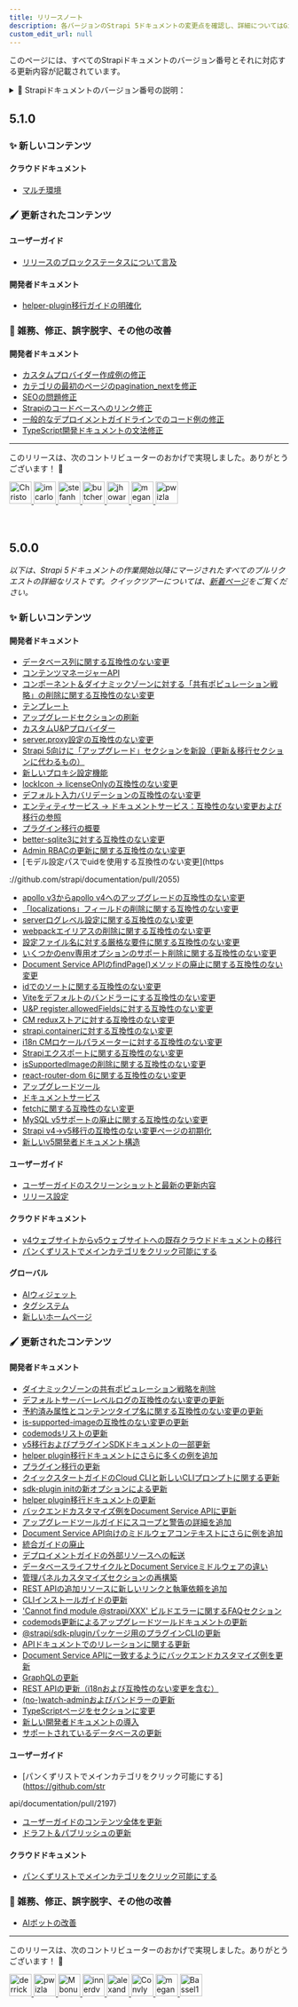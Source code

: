 ```yaml
---
title: リリースノート
description: 各バージョンのStrapi 5ドキュメントの変更点を確認し、詳細についてはGitHubのプルリクエストへのリンクをご覧ください。
custom_edit_url: null
---
```


<div className="release-notes-page">

このページには、すべてのStrapiドキュメントのバージョン番号とそれに対応する更新内容が記載されています。

<details>
<summary>🧐 Strapiドキュメントのバージョン番号の説明：</summary>

[docs.strapi.io](https://docs.strapi.io) にあるStrapi Documentation（Strapi Docs）は、常に最新のStrapi（CMSおよびCloud）製品をドキュメント化しています。

Strapi Docsバージョン5.0.0以降、**ドキュメントのバージョン番号はStrapi製品のバージョンとは独立しています**。したがって、[`strapi/documentation`](https://github.com/strapi/documentation) と [`strapi/strapi`](https://github.com/strapi/strapi) のバージョン番号は異なる場合があります。

Strapi Docsは、**[セマンティックバージョニング](https://semver.org/)**の哲学に従っていますが、ドキュメントに適応しています：

- **メジャーバージョン**（6.0.0、7.0.0…）：ドキュメントの**大幅な書き直し**（内容またはフレームワーク）。これにより、ユーザーエクスペリエンスに影響を与え、サイトのデザインを再構築したり、古いリンクが切れる可能性があります（リダイレクションは処理されますが、リンク切れは[報告](https://github.com/strapi/documentation/issues/new/choose)することができます）。
- **マイナーバージョン**（5.1.0、5.2.0…）：ドキュメントの**新しいStrapi機能や改善**（例：新しいコンポーネントやツールの追加）。
- **パッチバージョン**（5.1.1、5.1.2…）：**コンテンツの更新**（既存ページの改善や拡張、コード例の修正、誤字脱字の修正など）。

新しいバージョン（マイナーまたはパッチ）は、一般的に毎週水曜日にリリースされます。

</details>

## 5.1.0

### ✨ 新しいコンテンツ

#### クラウドドキュメント

* [マルチ環境](https://github.com/strapi/documentation/pull/2229)

### 🖌 更新されたコンテンツ

#### ユーザーガイド

* [リリースのブロックステータスについて言及](https://github.com/strapi/documentation/pull/2235)

#### 開発者ドキュメント

* [helper-plugin移行ガイドの明確化](https://github.com/strapi/documentation/pull/2230)

### 🧹 雑務、修正、誤字脱字、その他の改善

#### 開発者ドキュメント

* [カスタムプロバイダー作成例の修正](https://github.com/strapi/documentation/pull/2237)
* [カテゴリの最初のページのpagination_nextを修正](https://github.com/strapi/documentation/pull/2234)
* [SEOの問題修正](https://github.com/strapi/documentation/pull/2233)
* [Strapiのコードベースへのリンク修正](https://github.com/strapi/documentation/pull/2226)
* [一般的なデプロイメントガイドラインでのコード例の修正](https://github.com/strapi/documentation/pull/2231)
* [TypeScript開発ドキュメントの文法修正](https://github.com/strapi/documentation/pull/2232)

***

このリリースは、次のコントリビューターのおかげで実現しました。ありがとうございます！ 🫶

<div>

<a href="https://github.com/ChristopheCVB" target="_blank">
    <img className="no-zoom" src="https://avatars.githubusercontent.com/u/946345?v=4" width="40" height="40" style={{borderRadius: '50%'}} alt="ChristopheCVB"/>
</a>
<a href="https://github.com/imcarlosguerrero" target="_blank">
    <img className="no-zoom" src="https://avatars.githubusercontent.com/u/173419460?v=4" width="40" height="40" style={{borderRadius: '50%'}} alt="imcarlosguerrero"/>
</a>
<a href="https://github.com/stefanhuber" target="_blank">
    <img className="no-zoom" src="https://avatars.githubusercontent.com/u/5379359?v=4" width="40" height="40" style={{borderRadius: '50%'}} alt="stefanhuber"/>
</a>
<a href="https://github.com/butcherZ" target="_blank">
    <img className="no-zoom" src="https://avatars.githubusercontent.com/u/8189028?v=4" width="40" height="40" style={{borderRadius: '50%'}} alt="butcherZ"/>
</a>
<a href="https://github.com/jhoward1994" target="_blank">
    <img className="no-zoom" src="https://avatars.githubusercontent.com/u/48524071?v=4" width="40" height="40" style={{borderRadius: '50%'}} alt="jhoward1994"/>
</a>
<a href="https://github.com/meganelacheny" target="_blank">
    <img className="no-zoom" src="https://avatars.githubusercontent.com/u/19183360?v=4" width="40" height="40" style={{borderRadius: '50%'}} alt="meganelacheny"/>
</a>
<a href="https://github.com/pwizla" target="_blank">
    <img className="no-zoom" src="https://avatars.githubusercontent.com/u/4233866?v=4" width="40" height="40" style={{borderRadius: '50%'}} alt="pwizla"/>
</a>

</div>

<br/>
<br/>

## 5.0.0

_以下は、Strapi 5ドキュメントの作業開始以降にマージされたすべてのプルリクエストの詳細なリストです。クイックツアーについては、[新着ページ](/dev-docs/whats-new)をご覧ください。_

### ✨ 新しいコンテンツ

#### 開発者ドキュメント

* [データベース列に関する互換性のない変更](https://github.com/strapi/documentation/pull/2221)
* [コンテンツマネージャーAPI](https://github.com/strapi/documentation/pull/2220)
* [コンポーネント＆ダイナミックゾーンに対する「共有ポピュレーション戦略」の削除に関する互換性のない変更](https://github.com/strapi/documentation/pull/2204)
* [テンプレート](https://github.com/strapi/documentation/pull/2192)
* [アップグレードセクションの刷新](https://github.com/strapi/documentation/pull/2153)
* [カスタムU&Pプロバイダー](https://github.com/strapi/documentation/pull/2138)
* [server.proxy設定の互換性のない変更](https://github.com/strapi/documentation/pull/2131)
* [Strapi 5向けに「アップグレード」セクションを新設（更新＆移行セクションに代わるもの）](https://github.com/strapi/documentation/pull/2126)
* [新しいプロキシ設定機能](https://github.com/strapi/documentation/pull/2124)
* [lockIcon → licenseOnlyの互換性のない変更](https://github.com/strapi/documentation/pull/2123)
* [デフォルト入力バリデーションの互換性のない変更](https://github.com/strapi/documentation/pull/2096)
* [エンティティサービス → ドキュメントサービス：互換性のない変更および移行の参照](https://github.com/strapi/documentation/pull/2093)
* [プラグイン移行の概要](https://github.com/strapi/documentation/pull/2089)
* [better-sqlite3に対する互換性のない変更](https://github.com/strapi/documentation/pull/2083)
* [Admin RBACの更新に関する互換性のない変更](https://github.com/strapi/documentation/pull/2082)
* [モデル設定パスでuidを使用する互換性のない変更](https

://github.com/strapi/documentation/pull/2055)
* [apollo v3からapollo v4へのアップグレードの互換性のない変更](https://github.com/strapi/documentation/pull/2053)
* [「localizations」フィールドの削除に関する互換性のない変更](https://github.com/strapi/documentation/pull/2050)
* [serverログレベル設定に関する互換性のない変更](https://github.com/strapi/documentation/pull/2049)
* [webpackエイリアスの削除に関する互換性のない変更](https://github.com/strapi/documentation/pull/2047)
* [設定ファイル名に対する厳格な要件に関する互換性のない変更](https://github.com/strapi/documentation/pull/2009)
* [いくつかのenv専用オプションのサポート削除に関する互換性のない変更](https://github.com/strapi/documentation/pull/2007)
* [Document Service APIのfindPage()メソッドの廃止に関する互換性のない変更](https://github.com/strapi/documentation/pull/2006)
* [idでのソートに関する互換性のない変更](https://github.com/strapi/documentation/pull/1999)
* [Viteをデフォルトのバンドラーにする互換性のない変更](https://github.com/strapi/documentation/pull/1998)
* [U&P register.allowedFieldsに対する互換性のない変更](https://github.com/strapi/documentation/pull/1997)
* [CM reduxストアに対する互換性のない変更](https://github.com/strapi/documentation/pull/1995)
* [strapi.containerに対する互換性のない変更](https://github.com/strapi/documentation/pull/1994)
* [i18n CMロケールパラメーターに対する互換性のない変更](https://github.com/strapi/documentation/pull/1991)
* [Strapiエクスポートに関する互換性のない変更](https://github.com/strapi/documentation/pull/1989)
* [isSupportedImageの削除に関する互換性のない変更](https://github.com/strapi/documentation/pull/1988)
* [react-router-dom 6に関する互換性のない変更](https://github.com/strapi/documentation/pull/1987)
* [アップグレードツール](https://github.com/strapi/documentation/pull/1945)
* [ドキュメントサービス](https://github.com/strapi/documentation/pull/1935)
* [fetchに関する互換性のない変更](https://github.com/strapi/documentation/pull/1915)
* [MySQL v5サポートの廃止に関する互換性のない変更](https://github.com/strapi/documentation/pull/1892)
* [Strapi v4→v5移行の互換性のない変更ページの初期化](https://github.com/strapi/documentation/pull/1896)
* [新しいv5開発者ドキュメント構造](https://github.com/strapi/documentation/pull/1811)

#### ユーザーガイド

* [ユーザーガイドのスクリーンショットと最新の更新内容](https://github.com/strapi/documentation/pull/2207)
* [リリース設定](https://github.com/strapi/documentation/pull/2120)

#### クラウドドキュメント

* [v4ウェブサイトからv5ウェブサイトへの既存クラウドドキュメントの移行](https://github.com/strapi/documentation/pull/2154) 
* [パンくずリストでメインカテゴリをクリック可能にする](https://github.com/strapi/documentation/pull/2198)

#### グローバル

* [AIウィジェット](https://github.com/strapi/documentation/pull/1898) 
* [タグシステム](https://github.com/strapi/documentation/pull/2076)
* [新しいホームページ](https://github.com/strapi/documentation/pull/2087) 

### 🖌 更新されたコンテンツ

#### 開発者ドキュメント

* [ダイナミックゾーンの共有ポピュレーション戦略を削除](https://github.com/strapi/documentation/pull/2222)
* [デフォルトサーバーレベルログの互換性のない変更の更新](https://github.com/strapi/documentation/pull/2216)
* [予約済み属性とコンテンツタイプ名に関する互換性のない変更の更新](https://github.com/strapi/documentation/pull/2215)
* [is-supported-imageの互換性のない変更の更新](https://github.com/strapi/documentation/pull/2214)
* [codemodsリストの更新](https://github.com/strapi/documentation/pull/2212)
* [v5移行およびプラグインSDKドキュメントの一部更新](https://github.com/strapi/documentation/pull/2210)
* [helper plugin移行ドキュメントにさらに多くの例を追加](https://github.com/strapi/documentation/pull/2209)
* [プラグイン移行の更新](https://github.com/strapi/documentation/pull/2208)
* [クイックスタートガイドのCloud CLIと新しいCLIプロンプトに関する更新](https://github.com/strapi/documentation/pull/2203)
* [sdk-plugin initの新オプションによる更新](https://github.com/strapi/documentation/pull/2202)
* [helper plugin移行ドキュメントの更新](https://github.com/strapi/documentation/pull/2200)
* [バックエンドカスタマイズ例をDocument Service APIに更新](https://github.com/strapi/documentation/pull/2196)
* [アップグレードツールガイドにスコープと警告の詳細を追加](https://github.com/strapi/documentation/pull/2195)
* [Document Service API向けのミドルウェアコンテキストにさらに例を追加](https://github.com/strapi/documentation/pull/2189)
* [統合ガイドの廃止](https://github.com/strapi/documentation/pull/2173)
* [デプロイメントガイドの外部リソースへの転送](https://github.com/strapi/documentation/pull/2172)
* [データベースライフサイクルとDocument Serviceミドルウェアの違い](https://github.com/strapi/documentation/pull/2170)
* [管理パネルカスタマイズセクションの再構築](https://github.com/strapi/documentation/pull/2162)
* [REST APIの追加リソースに新しいリンクと執筆依頼を追加](https://github.com/strapi/documentation/pull/2148)
* [CLIインストールガイドの更新](https://github.com/strapi/documentation/pull/2121)
* ['Cannot find module @strapi/XXX' ビルドエラーに関するFAQセクション](https://github.com/strapi/documentation/pull/2116)
* [codemods更新によるアップグレードツールドキュメントの更新](https://github.com/strapi/documentation/pull/2112)
* [@strapi/sdk-pluginパッケージ用のプラグインCLIの更新](https://github.com/strapi/documentation/pull/2109)
* [APIドキュメントでのリレーションに関する更新](https://github.com/strapi/documentation/pull/2100)
* [Document Service APIに一致するようにバックエンドカスタマイズ例を更新](https://github.com/strapi/documentation/pull/2074)
* [GraphQLの更新](https://github.com/strapi/documentation/pull/2051)
* [REST APIの更新（i18nおよび互換性のない変更を含む）](https://github.com/strapi/documentation/pull/2038)
* [(no-)watch-adminおよびバンドラーの更新](https://github.com/strapi/documentation/pull/2037)
* [TypeScriptページをセクションに変更](https://github.com/strapi/documentation/pull/1913)
* [新しい開発者ドキュメントの導入](https://github.com/strapi/documentation/pull/1911)
* [サポートされているデータベースの更新](https://github.com/strapi/documentation/pull/1887)

#### ユーザーガイド

* [パンくずリストでメインカテゴリをクリック可能にする](https://github.com/str

api/documentation/pull/2197)
* [ユーザーガイドのコンテンツ全体を更新](https://github.com/strapi/documentation/pull/2193)
* [ドラフト＆パブリッシュの更新](https://github.com/strapi/documentation/pull/2027)

#### クラウドドキュメント

* [パンくずリストでメインカテゴリをクリック可能にする](https://github.com/strapi/documentation/pull/2198)

### 🧹 雑務、修正、誤字脱字、その他の改善

* [AIボットの改善](https://github.com/strapi/documentation/pull/2142)

***

このリリースは、次のコントリビューターのおかげで実現しました。ありがとうございます！ 🫶

<div>
<a href="https://github.com/derrickmehaffy" target="_blank">
    <img className="no-zoom" src="https://avatars.githubusercontent.com/u/8593673?v=4" width="40" height="40" style={{borderRadius: '50%'}} alt="derrickmehaffy"/>
</a>
<a href="https://github.com/pwizla" target="_blank">
    <img className="no-zoom" src="https://avatars.githubusercontent.com/u/4233866?v=4" width="40" height="40" style={{borderRadius: '50%'}} alt="pwizla"/>
</a>
<a href="https://github.com/MbonuJennifer" target="_blank">
    <img className="no-zoom" src="https://avatars.githubusercontent.com/u/94189270?v=4" width="40" height="40" style={{borderRadius: '50%'}} alt="MbonuJennifer"/>
</a>
<a href="https://github.com/innerdvations" target="_blank">
    <img className="no-zoom" src="https://avatars.githubusercontent.com/u/999278?v=4" width="40" height="40" style={{borderRadius: '50%'}} alt="innerdvations"/>
</a>
<a href="https://github.com/alexandrebodin" target="_blank">
    <img className="no-zoom" src="https://avatars.githubusercontent.com/u/6065744?v=4" width="40" height="40" style={{borderRadius: '50%'}} alt="alexandrebodin"/>
</a>
<a href="https://github.com/Convly" target="_blank">
    <img className="no-zoom" src="https://avatars.githubusercontent.com/u/25851739?v=4" width="40" height="40" style={{borderRadius: '50%'}} alt="Convly"/>
</a>
<a href="https://github.com/meganelacheny" target="_blank">
    <img className="no-zoom" src="https://avatars.githubusercontent.com/u/19183360?v=4" width="40" height="40" style={{borderRadius: '50%'}} alt="meganelacheny"/>
</a>
<a href="https://github.com/Bassel17" target="_blank">
    <img className="no-zoom" src="https://avatars.githubusercontent.com/u/70578187" width="40" height="40" style={{borderRadius: '50%'}} alt="Bassel17"/>
</a>
</div>

</div>